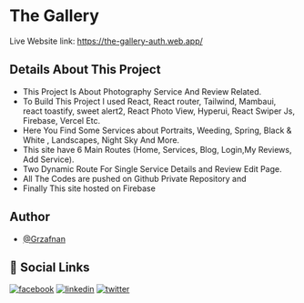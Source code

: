 # The Gallery

Live Website link: https://the-gallery-auth.web.app/

## Details About This Project

- This Project Is About Photography Service And Review Related.
- To Build This Project I used React, React router, Tailwind, Mambaui, react toastify, sweet alert2, React Photo View, Hyperui, React Swiper Js, Firebase, Vercel Etc.
- Here You Find Some Services about Portraits, Weeding, Spring, Black & White , Landscapes, Night Sky And More.
- This site have 6 Main Routes (Home, Services, Blog, Login,My Reviews, Add Service).
- Two Dynamic Route For Single Service Details and Review Edit Page.
- All The Codes are pushed on Github Private Repository and
- Finally This site hosted on Firebase

## Author

- [@Grzafnan](https://github.com/Grzafnan)

## 🔗 Social Links

[![facebook](https://img.shields.io/badge/Facebook-1877F2?style=for-the-badge&logo=facebook&logoColor=white)](https://www.facebook.com/GRzAfnan/)
[![linkedin](https://img.shields.io/badge/linkedin-0A66C2?style=for-the-badge&logo=linkedin&logoColor=white)](https://www.linkedin.com/in/grzafnan/)
[![twitter](https://img.shields.io/badge/twitter-1DA1F2?style=for-the-badge&logo=twitter&logoColor=white)](https://twitter.com/GrzAfnan)
